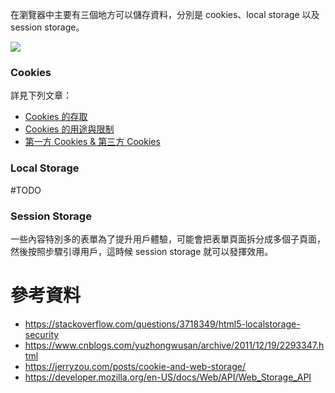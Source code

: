 在瀏覽器中主要有三個地方可以儲存資料，分別是 cookies、local storage 以及 session storage。

![](<https://raw.githubusercontent.com/bingyangchen/KM-software/master/img/cookie-vs-localstorage-vs-session.png>)

### Cookies

詳見下列文章：

- [Cookies 的存取](</Web Development/Cookies/Cookies 的存取.md>)
- [Cookies 的用途與限制](</Web Development/Cookies/Cookies 的用途與限制.md>)
- [第一方 Cookies & 第三方 Cookies](</Web Development/Cookies/第一方 Cookies & 第三方 Cookies.md>)

### Local Storage

#TODO 

### Session Storage

一些內容特別多的表單為了提升用戶體驗，可能會把表單頁面拆分成多個子頁面，然後按照步驟引導用戶，這時候 session storage 就可以發揮效用。

# 參考資料

-  <https://stackoverflow.com/questions/3718349/html5-localstorage-security>
-  <https://www.cnblogs.com/yuzhongwusan/archive/2011/12/19/2293347.html>
-  <https://jerryzou.com/posts/cookie-and-web-storage/>
- <https://developer.mozilla.org/en-US/docs/Web/API/Web_Storage_API>
